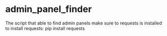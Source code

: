 # admin_panel_finder
The script that able to find admin panels
make sure to requests is installed
to install requests: pip install requests
